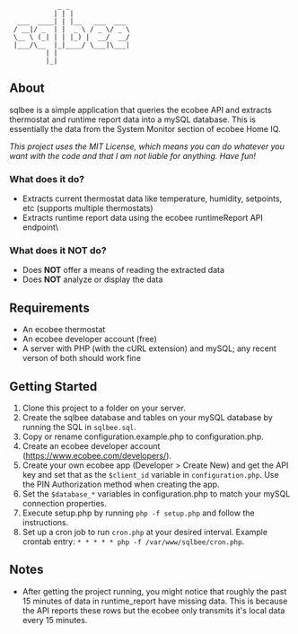                 _ _
               | | |
      ___  ____| | |__   ___  ___
     / __|/ _  | |  _ \ / _ \/ _ \
     \__ \ (_| | | |_) |  __/  __/
     |___/\__  |_|____/ \___|\___|
             | |
             |_|

## About
sqlbee is a simple application that queries the ecobee API and extracts thermostat and runtime report data into a mySQL database. This is essentially the data from the System Monitor section of ecobee Home IQ.

_This project uses the MIT License, which means you can do whatever you want with the code and that I am not liable for anything. Have fun!_

### What does it do?
- Extracts current thermostat data like temperature, humidity, setpoints, etc (supports multiple thermostats)
- Extracts runtime report data using the ecobee runtimeReport API endpoint\

### What does it NOT do?
- Does **NOT** offer a means of reading the extracted data
- Does **NOT** analyze or display the data

## Requirements
- An ecobee thermostat
- An ecobee developer account (free)
- A server with PHP (with the cURL extension) and mySQL; any recent verson of both should work fine

## Getting Started
1. Clone this project to a folder on your server.
2. Create the sqlbee database and tables on your mySQL database by running the SQL in `sqlbee.sql`.
3. Copy or rename configuration.example.php to configuration.php.
4. Create an ecobee developer account (https://www.ecobee.com/developers/).
5. Create your own ecobee app (Developer > Create New) and get the API key and set that as the `$client_id` variable in `configuration.php`. Use the PIN Authorization method when creating the app.
6. Set the `$database_*` variables in configuration.php to match your mySQL connection properties.
7. Execute setup.php by running `php -f setup.php` and follow the instructions.
8. Set up a cron job to run `cron.php` at your desired interval. Example crontab entry: `* * * * * php -f /var/www/sqlbee/cron.php`.

## Notes
- After getting the project running, you might notice that roughly the past 15 minutes of data in runtime_report have missing data. This is because the API reports these rows but the ecobee only transmits it's local data every 15 minutes.
